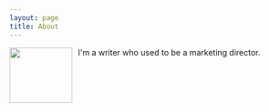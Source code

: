 ```yaml
---
layout: page
title: About
---
```


<img src="https://makgill.github.io/assets/img/makd.jpeg" width="110" height="97" align="left" border="0" hspace="0" vspace="0" style="margin-right:10px;">

I'm a writer who used to be a marketing director.

